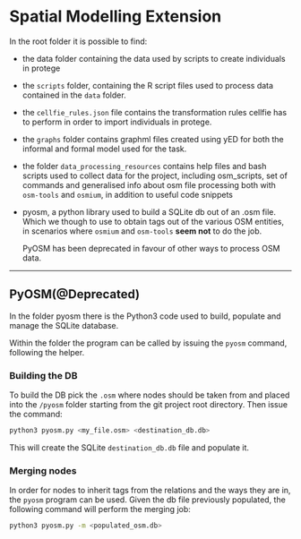 # Spatial Modelling Extension

In the root folder it is possible to find:

* the data folder containing the data used by scripts to create individuals in protege
* the `scripts` folder, containing the R script files used to process data contained
  in the `data` folder.
* the `cellfie_rules.json` file contains the transformation rules cellfie
  has to perform in order to import individuals in protege.
* the `graphs` folder contains graphml files created using yED for both
  the informal and formal model used for the task.
* the folder `data_processing_resources` contains help files and bash scripts used
  to collect data for the project, including osm_scripts,
  set of commands and generalised info about osm file processing
  both with `osm-tools` and `osmium`, in addition to useful code snippets
* pyosm, a python library used to build a SQLite db out of an .osm file.
  Which we though to use to obtain tags out of the various OSM entities, in
  scenarios where `osmium` and `osm-tools` **seem not** to do the job.

  PyOSM has been deprecated in favour of other ways to process OSM data.


____

## PyOSM(@Deprecated)

In the folder pyosm there is the Python3 code used to build, populate
and manage the SQLite database.

Within the folder the program can be called by issuing the `pyosm` command,
following the helper.

### Building the DB

To build the DB pick the `.osm` where nodes should be
taken from and placed into the `/pyosm` folder starting
from the git project root directory. Then issue the command:

```bash
python3 pyosm.py <my_file.osm> <destination_db.db>
```

This will create the SQLite `destination_db.db` file and
populate it.

### Merging nodes

In order for nodes to inherit tags from the relations and the
ways they are in, the `pyosm` program can be
used. Given the db file previously populated, the
following command will perform the merging job:

```bash
python3 pyosm.py -m <populated_osm.db>
```

